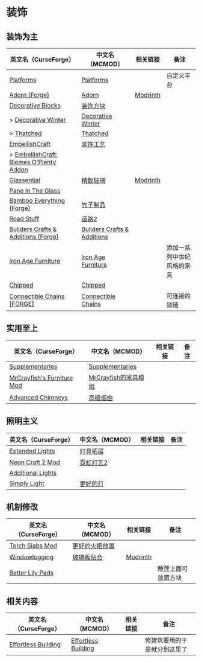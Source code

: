 # 装饰

## 装饰为主

| 英文名（CurseForge）                                                                                                        | 中文名（MCMOD）                                                     | 相关链接                                         | 备注                       |
| --------------------------------------------------------------------------------------------------------------------------- | ------------------------------------------------------------------- | ------------------------------------------------ | -------------------------- |
| [Platforms](https://www.curseforge.com/minecraft/mc-mods/platforms)                                                         | [Platforms](https://www.mcmod.cn/class/6408.html)                   |                                                  | 自定义平台                 |
| [Adorn (Forge)](https://www.curseforge.com/minecraft/mc-mods/adorn-for-forge)                                               | [Adorn](https://www.mcmod.cn/class/1848.html)                       | [Modrinth](https://modrinth.com/mod/adorn)       |                            |
| [Decorative Blocks](https://www.curseforge.com/minecraft/mc-mods/decorative-blocks)                                         | [装饰方块](https://www.mcmod.cn/class/2900.html)                    |                                                  |                            |
| > [Decorative Winter](https://www.curseforge.com/minecraft/mc-mods/decorative-winter)                                       | [Decorative Winter](https://www.mcmod.cn/class/6145.html)           |                                                  |                            |
| > [Thatched](https://www.curseforge.com/minecraft/mc-mods/thatched)                                                         | [Thatched](https://www.mcmod.cn/class/6123.html)                    |                                                  |                            |
| [EmbellishCraft](https://www.curseforge.com/minecraft/mc-mods/embellishcraft)                                               | [装饰工艺](https://www.mcmod.cn/class/3001.html)                    |                                                  |                            |
| > [EmbellishCraft: Biomes O'Plenty Addon](https://www.curseforge.com/minecraft/mc-mods/embellishcraft-biomes-oplenty-addon) |                                                                     |                                                  |                            |
| [Glassential](https://www.curseforge.com/minecraft/mc-mods/glassential)                                                     | [精致玻璃](https://www.mcmod.cn/class/1769.html)                    | [Modrinth](https://modrinth.com/mod/glassential) |                            |
| [Pane In The Glass](https://www.curseforge.com/minecraft/mc-mods/pane-in-the-glass)                                         |                                                                     |                                                  |                            |
| [Bamboo Everything (Forge)](https://www.curseforge.com/minecraft/mc-mods/bamboo-everything-forge)                           | [竹子制品](https://www.mcmod.cn/class/1819.html)                    |                                                  |                            |
| [Road Stuff](https://www.curseforge.com/minecraft/mc-mods/road-stuff)                                                       | [道路2](https://www.mcmod.cn/class/1418.html)                       |                                                  |                            |
| [Builders Crafts & Additions (Forge)](https://www.curseforge.com/minecraft/mc-mods/buildersaddition)                        | [Builders Crafts & Additions](https://www.mcmod.cn/class/3664.html) |                                                  |                            |
| [Iron Age Furniture](https://www.curseforge.com/minecraft/mc-mods/ironagefurniture)                                         | [Iron Age Furniture](https://www.mcmod.cn/class/6278.html)          |                                                  | 添加一系列中世纪风格的家具 |
| [Chipped](https://www.curseforge.com/minecraft/mc-mods/chipped)                                                             | [Chipped](https://www.mcmod.cn/class/4726.html)                     |                                                  |                            |
| [Connectible Chains [FORGE]](https://www.curseforge.com/minecraft/mc-mods/connectible-chains-forge)                         | [Connectible Chains](https://www.mcmod.cn/class/6259.html)          |                                                  | 可连接的锁链               |

## 实用至上

| 英文名（CurseForge）                                                                                | 中文名（MCMOD）                                             | 相关链接 | 备注 |
| --------------------------------------------------------------------------------------------------- | ----------------------------------------------------------- | -------- | ---- |
| [Supplementaries](https://www.curseforge.com/minecraft/mc-mods/supplementaries)                     | [Supplementaries](https://www.mcmod.cn/class/3555.html)     |          |      |
| [MrCrayfish's Furniture Mod](https://www.curseforge.com/minecraft/mc-mods/mrcrayfish-furniture-mod) | [MrCrayfish的家具模组](https://www.mcmod.cn/class/263.html) |          |      |
| [Advanced Chimneys](https://www.curseforge.com/minecraft/mc-mods/advanced-chimneys)                 | [高级烟囱](https://www.mcmod.cn/class/1437.html)            |          |      |

## 照明主义

| 英文名（CurseForge）                                                                | 中文名（MCMOD）                                   | 相关链接 | 备注 |
| ----------------------------------------------------------------------------------- | ------------------------------------------------- | -------- | ---- |
| [Extended Lights](https://www.curseforge.com/minecraft/mc-mods/extended-lights-mod) | [灯具拓展](https://www.mcmod.cn/class/2868.html)  |          |      |
| [Neon Craft 2 Mod](https://www.curseforge.com/minecraft/mc-mods/neon-craft-2-mod)   | [霓虹灯艺2](https://www.mcmod.cn/class/5464.html) |          |      |
| [Additional Lights](https://www.curseforge.com/minecraft/mc-mods/additional-lights) |                                                   |          |      |
| [Simply Light](https://www.curseforge.com/minecraft/mc-mods/simply-light)           | [更好的灯](https://www.mcmod.cn/class/2318.html)  |          |      |

## 机制修改

| 英文名（CurseForge）                                                              | 中文名（MCMOD）                                        | 相关链接                                           | 备注               |
| --------------------------------------------------------------------------------- | ------------------------------------------------------ | -------------------------------------------------- | ------------------ |
| [Torch Slabs Mod](https://www.curseforge.com/minecraft/mc-mods/torchslabs-mod)    | [更好的火把放置](https://www.mcmod.cn/class/2579.html) |                                                    |                    |
| [Windowlogging](https://www.curseforge.com/minecraft/mc-mods/windowlogging)       | [玻璃板贴合](https://www.mcmod.cn/class/3354.html)     | [Modrinth](https://modrinth.com/mod/windowlogging) |                    |
| [Better Lily Pads](https://www.curseforge.com/minecraft/mc-mods/better-lily-pads) |                                                        |                                                    | 睡莲上面可放置方块 |

## 相关内容

| 英文名（CurseForge）                                                                    | 中文名（MCMOD）                                             | 相关链接 | 备注                         |
| --------------------------------------------------------------------------------------- | ----------------------------------------------------------- | -------- | ---------------------------- |
| [Effortless Building](https://www.curseforge.com/minecraft/mc-mods/effortless-building) | [Effortless Building](https://www.mcmod.cn/class/2177.html) |          | 修建筑要用的于是就分到这里了 |
